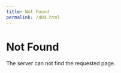 ```yaml
---
title: Not Found
permalink: /404.html
---
```


# Not Found

The server can not find the requested page.
